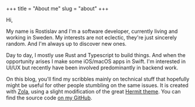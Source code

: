 +++
title = "About me"
slug = "about"
+++

Hi,

My name is Rostislav and I'm a software developer, currently living and working in Sweden. My interests are not eclectic, they're just sincerely random. And I'm always up to discover new ones.

Day to day, I mostly use Rust and Typescript to build things. And when the opportunity arises I make some iOS/macOS apps in Swift. I'm interested in UI/UX but recently have been involved predominantly in backend work.

On this blog, you'll find my scribbles mainly on technical stuff that hopefully might be useful for other people stumbling on the same issues. It is created with [Zola](https://github.com/getzola/zola), using a slight modification of the great [Hermit theme](https://github.com/VersBinarii/hermit_zola). You can find the source code [on my GitHub](https://github.com/zbrox/site).